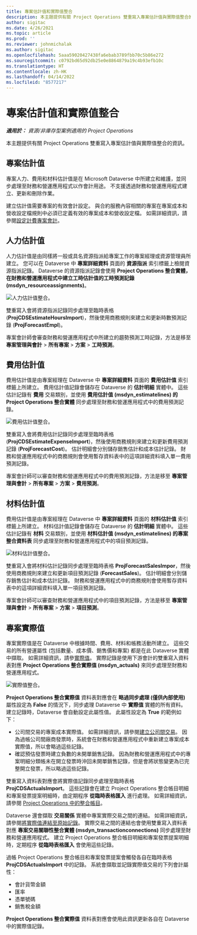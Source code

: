 ```yaml
---
title: 專案估計值和實際值整合
description: 本主題提供有關 Project Operations 雙重寫入專案估計值與實際值整合的資訊。
author: sigitac
ms.date: 4/26/2021
ms.topic: article
ms.prod: ''
ms.reviewer: johnmichalak
ms.author: sigitac
ms.openlocfilehash: 5aaa59020427438fa6ebab3789fbb70c5b86e272
ms.sourcegitcommit: c0792bd65d92db25e0e8864879a19c4b93efb10c
ms.translationtype: HT
ms.contentlocale: zh-HK
ms.lasthandoff: 04/14/2022
ms.locfileid: "8577217"
---
```

# <a name="project-estimates-and-actuals-integration"></a>專案估計值和實際值整合

_**適用於：** 資源/非庫存型案例適用的 Project Operations_

本主題提供有關 Project Operations 雙重寫入專案估計值與實際值整合的資訊。

## <a name="project-estimates"></a>專案估計值

專案人力、費用和材料估計值是在 Microsoft Dataverse 中所建立和維護，並同步處理至財務和營運應用程式以作會計用途。 不支援透過財務和營運應用程式建立、更新和刪除作業。

建立估計值需要專案的有效會計設定。 與合約服務內容相關的專案在專案成本和營收設定檔規則中必須已定義有效的專案成本和營收設定檔。 如需詳細資訊，請參閱[設定計費專案會計](../project-accounting/configure-accounting-billable-projects.md#configure-project-cost-and-revenue-profile-rules)。

## <a name="labor-estimates"></a>人力估計值

人力估計值是由同樣將一般或具名資源指派給專案工作的專案經理或資源管理員所建立。 您可以在 Dataverse 中 **專案詳細資料** 頁面的 **資源指派** 索引標籤上檢閱資源指派記錄。 Dataverse 的資源指派記錄會使用 **Project Operations 整合實體，在財務和營運應用程式中建立工時估計值的工時預測記錄 (msdyn\_resourceassignments)**。

   ![人力估計值整合。](./Media/DW4LaborEstimates.png)

雙重寫入會將資源指派記錄同步處理至臨時表格 (**ProjCDSEstimateHoursImport**)，然後使用商務規則來建立和更新時數預測記錄 (**ProjForecastEmpl**)。

專案會計師會審查財務和營運應用程式中所建立的趨勢預測工時記錄，方法是移至 **專案管理與會計** > **所有專案** > **方案** > **工時預測**。

## <a name="expense-estimates"></a>費用估計值

費用估計值是由專案經理在 Dataverse 中 **專案詳細資料** 頁面的 **費用估計值** 索引標籤上所建立。 費用估計值記錄會儲存在 Dataverse 的 **估計明細** 實體中。 這些估計記錄有 **費用** 交易類別，並使用 **費用估計值 (msdyn\_estimatelines) 的 Project Operations 整合實體** 同步處理至財務和營運應用程式中的費用預測記錄。

   ![費用估計值整合。](./Media/DW4ExpenseEstimates.png)

雙重寫入會將費用估計記錄同步處理至臨時表格 (**ProjCDSEstimateExpenseImport**)，然後使用商務規則來建立和更新費用預測記錄 (**ProjForecastCost**)。 估計明細會分別儲存銷售估計和成本估計記錄。 財務和營運應用程式中的商務規則會使用暫存資料表中的這項詳細資料填入單一費用預測記錄。

專案會計師可以審查財務和營運應用程式中的費用預測記錄，方法是移至 **專案管理與會計** > **所有專案** > **方案** > **費用預測**。

## <a name="material-estimates"></a>材料估計值

費用估計值是由專案經理在 Dataverse 中 **專案詳細資料** 頁面的 **材料估計值** 索引標籤上所建立。 材料估計值記錄會儲存在 Dataverse 的 **估計明細** 實體中。 這些估計記錄有 **材料** 交易類別，並使用 **材料估計值 (msdyn\_estimatelines) 的專案整合資料表** 同步處理至財務和營運應用程式中的項目預測記錄。

   ![材料估計值整合。](./Media/DW4MaterialEstimates.png)

雙重寫入會將材料估計記錄同步處理至臨時表格 **ProjForecastSalesImpor**，然後使用商務規則來建立和更新項目預測記錄 (**ForecastSales**)。 估計明細會分別儲存銷售估計和成本估計記錄。 財務和營運應用程式中的商務規則會使用暫存資料表中的這項詳細資料填入單一項目預測記錄。

專案會計師可以審查財務和營運應用程式中的項目預測記錄，方法是移至 **專案管理與會計** > **所有專案** > **方案** > **項目預測**。

## <a name="project-actuals"></a>專案實際值

專案實際值是在 Dataverse 中根據時間、費用、材料和帳務活動所建立。 這些交易的所有營運屬性 (包括數量、成本價、銷售價和專案) 都是在此 Dataverse 實體中擷取。 如需詳細資訊，請參[實際值](../actuals/actuals-overview.md)。 實際記錄是使用下游會計的雙重寫入資料表對應 **Project Operations 整合實際值 (msdyn\_actuals)** 來同步處理至財務和營運應用程式。

   ![實際值整合。](./Media/DW4Actuals.png)

**Project Operations 整合實際值** 資料表對應會在 **略過同步處理 (僅供內部使用)** 屬性設定為 **False** 的情況下，同步處理 Dataverse 中 **實際值** 實體的所有資料。 建立記錄時，Dataverse 會自動設定此屬性值。 此屬性設定為 **True** 的範例如下：

  - 公司間交易的專案成本實際值。 如需詳細資訊，請參閱[建立公司間交易](../project-accounting/create-intercompany-transactions.md)。 因為過帳公司間廠商發票時，系統會在財務和營運應用程式中重新建立專案成本實際值，所以會略過這些記錄。
  - 確認預估發票時建立負數的未開單銷售記錄。 因為財務和營運應用程式中的專案明細分類帳未在開立發票時沖回未開單銷售記錄，但是會將狀態變更為已完整開立發票，所以略過這些記錄。

雙重寫入資料表對應會將實際值記錄同步處理至臨時表格 **ProjCDSActualsImport**。 這些記錄會在建立 Project Operations 整合帳目明細和專案發票提案明細時，由定期程序 **從臨時表格匯入** 進行處理。 如需詳細資訊，請參閱 [Project Operations 中的整合帳目](../project-accounting/project-operations-integration-journal.md)。

Dataverse 還會擷取 **交易關係** 實體中專案實際交易之間的連結。 如需詳細資訊，請參閱[將實際值連結至原始記錄](../actuals/linkingactuals.md)。 實際交易之間的連結也會使用雙重寫入資料表對應 **專案交易關聯性整合實體 (msdyn\_transactionconnections)** 同步處理至財務和營運應用程式。 建立 Project Operations 整合帳目明細和專案發票提案明細時，定期程序 **從臨時表格匯入** 會使用這些記錄。

過帳 Project Operations 整合帳目和專案發票提案會觸發各自在臨時表格 **ProjCDSActualsImport** 中的記錄。 系統會擷取並記錄實際值交易的下列會計屬性：

- 會計貨幣金額
- 匯率
- 憑單號碼
- 銷售稅金額

**Project Operations 整合實際值** 資料表對應會使用此資訊更新各自在 Dataverse 中的實際值記錄。
